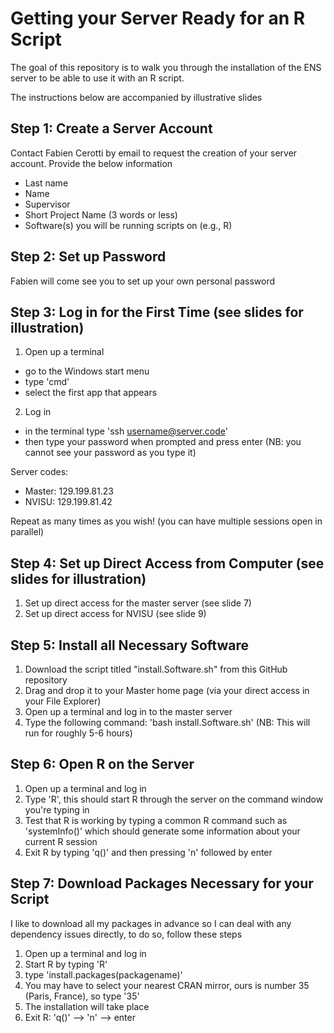 # Getting your Server Ready for an R Script

The goal of this repository is to walk you through the installation of the ENS server to be able to use it with an R script.

The instructions below are accompanied by illustrative slides 

## Step 1: Create a Server Account

Contact Fabien Cerotti by email to request the creation of your server account. Provide the below information
- Last name
- Name
- Supervisor
- Short Project Name (3 words or less)
- Software(s) you will be running scripts on (e.g., R)

## Step 2: Set up Password

Fabien will come see you to set up your own personal password

## Step 3: Log in for the First Time (see slides for illustration)
1) Open up a terminal
- go to the Windows start menu
- type 'cmd'
- select the first app that appears
2) Log in
- in the terminal type 'ssh username@server.code'
- then type your password when prompted and press enter (NB: you cannot see your password as you type it)

Server codes:
- Master: 129.199.81.23
- NVISU: 129.199.81.42

Repeat as many times as you wish! (you can have multiple sessions open in parallel)

## Step 4: Set up Direct Access from Computer (see slides for illustration)
1) Set up direct access for the master server (see slide 7)
2) Set up direct access for NVISU (see slide 9)

## Step 5: Install all Necessary Software
1) Download the script titled "install.Software.sh" from this GitHub repository
2) Drag and drop it to your Master home page (via your direct access in your File Explorer)
3) Open up a terminal and log in to the master server
4) Type the following command: 'bash install.Software.sh' (NB: This will run for roughly 5-6 hours)

## Step 6: Open R on the Server
1) Open up a terminal and log in
2) Type 'R', this should start R through the server on the command window you're typing in
3) Test that R is working by typing a common R command such as 'systemInfo()' which should generate some information about your current R session
4) Exit R by typing 'q()' and then pressing 'n' followed by enter

## Step 7: Download Packages Necessary for your Script
I like to download all my packages in advance so I can deal with any dependency issues directly, to do so, follow these steps
1) Open up a terminal and log in
2) Start R by typing 'R'
3) type 'install.packages(packagename)'
4) You may have to select your nearest CRAN mirror, ours is number 35 (Paris, France), so type '35'
5) The installation will take place
6) Exit R: 'q()' --> 'n' --> enter

























